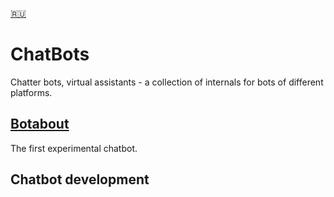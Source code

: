  [🇷🇺](README.md)
# ChatBots

Chatter bots, virtual assistants - a collection of internals for bots of different platforms.

## [Botabout](botabout/)

The first experimental chatbot.

## Chatbot development
